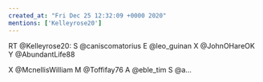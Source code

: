 ```yaml
---
created_at: "Fri Dec 25 12:32:09 +0000 2020"
mentions: ['Kelleyrose20']
---
```


RT @Kelleyrose20: S @caniscomatorius
E @leo_guinan 
X  @JohnOHareOK 
Y @AbundantLife88

X @McnellisWilliam 
M @Toffifay76 
A @eble_tim
S @a…